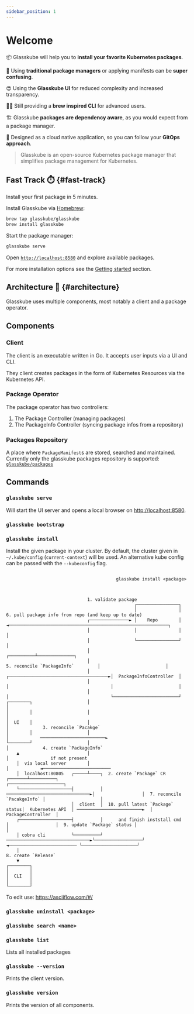 ```yaml
---
sidebar_position: 1
---
```


# Welcome

📦️ Glasskube will help you to **install your favorite Kubernetes packages**.

🤯 Using **traditional package managers** or applying manifests can be **super confusing**.

😍 Using the **Glasskube UI** for reduced complexity and increased transparency.

🧑‍💻 Still providing a **brew inspired CLI** for advanced users.

🏗️ Glasskube **packages are dependency aware**, as you would expect from a package manager.

🤖  Designed as a cloud native application, so you can follow your **GitOps approach**.



> Glasskube is an open-source Kubernetes package manager that simplifies package management for Kubernetes.


## Fast Track ⏱️ {#fast-track}

Install your first package in 5 minutes.


Install Glasskube via [Homebrew](https://brew.sh/):

```bash
brew tap glasskube/glasskube
brew install glasskube
```

Start the package manager:

```bash
glasskube serve
```

Open [`http://localhost:8580`](http://localhost:8580) and explore available packages.


For more installation options see the [Getting started](getting-started/install) section.

## Architecture 📏 {#architecture}

Glasskube uses multiple components, most notably a client and a package operator.

## Components

### Client

The client is an executable written in Go. It accepts user inputs via a UI and CLI.

They client creates packages in the form of Kubernetes Resources via the Kubernetes API.

### Package Operator

The package operator has two controllers:

1. The Package Controller (managing packages)
2. The PackageInfo Controller (syncing package infos from a repository)

### Packages Repository

A place where `PackageManifest`s are stored, searched and maintained.
Currently only the glasskube packages repository is supported: [`glasskube/packages`](https://github.com/glasskube/packages)

## Commands

### `glasskube serve`

Will start the UI server and opens a local browser on [http://localhost:8580](http://localhost:8580).

### `glasskube bootstrap`

### `glasskube install`

Install the given package in your cluster. 
By default, the cluster given in `~/.kube/config` (`current-context`) will be used. 
An alternative kube config can be passed with the `--kubeconfig` flag. 

```

                                          glasskube install <package>



                               1. validate package
                                                 ┌────────────────┐
                                                 │                │     6. pull package info from repo (and keep up to date)
                               ┌───────────────► │    Repo        │ ◄─────────────────────────────────────────────────────────────┐
                               │                 │                │                                                               │
                               │                 └────────────────┘                                                               │
                               │                                                                                       ┌──────────┴──────────────┐
                               │                                                    5. reconcile `PackageInfo`         │                         │
                               │                                               ┌──────────────────────────────────────►│  PackageInfoController  │
                               │                                               │                                       │                         │
                               │                                               │                                       └─────────────────────────┘
┌────────┐                     │                                               │
│        │                     │                                               │
│  UI    │                     │                                               │             3. reconcile `Pacakge`
│        │                     │                                               │            ─────────────────────────►
└────────┘                     │                                               │             4. create `PackageInfo`
    ▲                          │                                               │                if not present
    │  via local server        │                                               │            ◄──────────────────────────
    │  localhost:80805   ┌─────┴────┐  2. create `Package` CR          ┌───────┴──────────┐                             ┌─────────────────────┐
    └────────────────────┤          │ ────────────────────────────────►│                  │  7. reconcile `PacakgeInfo` │                     │
                         │  client  │  10. pull latest `Package` status│  Kubernetes API  │ ─────────────────────────►  │  PackageController  │
    ┌────────────────────┤          │      and finish inststall cmd    │                  │  9. update `Package` status │                     │
    │ cobra cli          └──────────┘ ────────────────────────────────►└──────────────────┘ ◄────────────────────────── └─────────────────────┘
    │                                                                                                                     8. create `Release`
    ▼
┌────────┐
│        │
│  CLI   │
│        │
└────────┘
```

To edit use: https://asciiflow.com/#/

### `glasskube uninstall <package>`

### `glasskube search <name>`

### `glasskube list`

Lists all installed packages

### `glasskube --version`

Prints the client version.

### `glasskube version`

Prints the version of all components.
